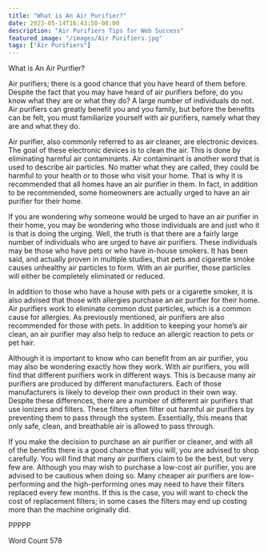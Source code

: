 ```yaml
---
title: "What is An Air Purifier?"
date: 2023-05-14T16:43:50-08:00
description: "Air Purifiers Tips for Web Success"
featured_image: "/images/Air Purifiers.jpg"
tags: ["Air Purifiers"]
---
```


What is An Air Purifier?

Air purifiers; there is a good chance that you have heard of them before.  Despite the fact that you may have heard of air purifiers before, do you know what they are or what they do?  A large number of individuals do not. Air purifiers can greatly benefit you and you family, but before the benefits can be felt, you must familiarize yourself with air purifiers, namely what they are and what they do.

Air purifier, also commonly referred to as air cleaner, are electronic devices. The goal of these electronic devices is to clean the air.  This is done by eliminating harmful air contaminants.  Air contaminant is another word that is used to describe air particles. No matter what they are called, they could be harmful to your health or to those who visit your home.  That is why it is recommended that all homes have an air purifier in them.  In fact, in addition to be recommended, some homeowners are actually urged to have an air purifier for their home.

If you are wondering why someone would be urged to have an air purifier in their home, you may be wondering who those individuals are and just who it is that is doing the urging.  Well, the truth is that there are a fairly large number of individuals who are urged to have air purifiers.  These individuals may be those who have pets or who have in-house smokers.  It has been said, and actually proven in multiple studies, that pets and cigarette smoke causes unhealthy air particles to form. With an air purifier, those particles will either be completely eliminated or reduced.

In addition to those who have a house with pets or a cigarette smoker, it is also advised that those with allergies purchase an air purifier for their home.  Air purifiers work to eliminate common dust particles, which is a common cause for allergies.  As previously mentioned, air purifiers are also recommended for those with pets. In addition to keeping your home’s air clean, an air purifier may also help to reduce an allergic reaction to pets or pet hair. 

Although it is important to know who can benefit from an air purifier, you may also be wondering exactly how they work. With air purifiers, you will find that different purifiers work in different ways. This is because many air purifiers are produced by different manufacturers.  Each of those manufacturers is likely to develop their own product in their own way. Despite these differences, there are a number of different air purifiers that use ionizers and filters.  These filters often filter out harmful air purifiers by preventing them to pass through the system. Essentially, this means that only safe, clean, and breathable air is allowed to pass through.

If you make the decision to purchase an air purifier or cleaner, and with all of the benefits there is a good chance that you will, you are advised to shop carefully.  You will find that many air purifiers claim to be the best, but very few are. Although you may wish to purchase a low-cost air purifier, you are advised to be cautious when doing so. Many cheaper air purifiers are low-performing and the high-performing ones may need to have their filters replaced every few months.  If this is the case, you will want to check the cost of replacement filters; in some cases the filters may end up costing more than the machine originally did.

PPPPP

Word Count 578

